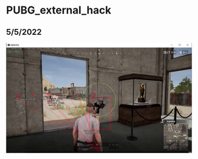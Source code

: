 # PUBG_external_hack
## 5/5/2022

![](https://github.com/ZZZ-Monster/PUBG-external_hack/blob/main/1.png)
